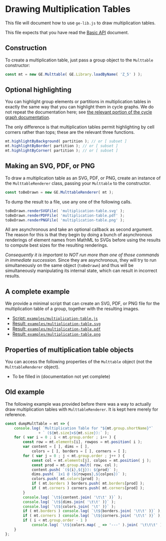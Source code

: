 
# Drawing Multiplication Tables

This file will document how to use `ge-lib.js` to draw multiplication
tables.

This file expects that you have read the
[Basic API](basic-api.md) document.

## Construction

To create a multiplication table, just pass a group object to the
`Multtable` constructor:

```js
const mt = new GE.Multtable( GE.Library.loadByName( 'Z_5' ) );
```

## Optional highlighting

You can highlight group elements or partitions in multiplication tables in
exactly the same way that you can highlight them in cycle graphs.  We do not
repeat the documentation here; see [the relevant portion of the cycle graph
documentation](drawing-cycle-graphs.md#optional-highlighting).

The only difference is that multiplication tables permit highlighting by
cell corners rather than tops; these are the relevant three functions.

```js
mt.highlightByBackground( partition ); // or [ subset ]
mt.highlightByBorder( partition ); // or [ subset ]
mt.highlightByCorner( partition ); // or [ subset ]
```

## Making an SVG, PDF, or PNG

To draw a multiplication table as an SVG, PDF, or PNG, create an instance of
the `MulttableRenderer` class, passing your `Multtable` to the constructor.

```js
const toBeDrawn = new GE.MulttableRenderer( mt );
```

To dump the result to a file, use any one of the following calls.

```js
toBeDrawn.renderSVGFile( 'multiplication-table.svg' );
toBeDrawn.renderPDFFile( 'multiplication-table.pdf' );
toBeDrawn.renderPNGFile( 'multiplication-table.png' );
```

All are asynchronous and take an optional callback as second argument. The
reason for this is that they begin by doing a bunch of asynchronous
renderings of element names from MathML to SVGs before using the results to
compute best sizes for the resulting renderings.

*Consequently it is important to NOT run more than one of those commands in
immediate succession.*  Since they are asynchronous, they will try to run
simultaneously on the same object (`toBeDrawn`) and thus will be
simultaneously manipulating its internal state, which can result in
incorrect results.

## A complete example

We provide a minimal script that can create an SVG, PDF, or PNG file for the
multiplication table of a group, together with the resulting images.

 * [Script: `examples/multiplication-table.js`](../examples/multiplication-table.js)
 * [Result: `examples/multiplication-table.svg`](../examples/multiplication-table.svg)
 * [Result: `examples/multiplication-table.pdf`](../examples/multiplication-table.pdf)
 * [Result: `examples/multiplication-table.png`](../examples/multiplication-table.png)

## Properties of multiplication table objects

You can access the following properties of the `Multtable` object
(not the `MulttableRenderer` object).

 * To be filled in (documentation not yet complete)

## Old example

The following example was provided before there was a way to actually draw
multiplication tables with `MulttableRenderer`.  It is kept here merely for
reference.

```js
const dumpMultTable = mt => {
    console.log( `Multiplication Table for "${mt.group.shortName}"`
               + ` (${mt.size}x${mt.size}):` );
    for ( var i = 0 ; i < mt.group.order ; i++ ) {
        const row = mt.elements[i], rowpos = mt.position( i );
        var content = [ ], dims = [ ],
            colors = [ ], borders = [ ], corners = [ ];
        for ( var j = 0 ; j < mt.group.order ; j++ ) {
            const col = mt.elements[j], colpos = mt.position( j );
            const prod = mt.group.mult( row, col );
            content.push( `(${i},${j}): ${prod}` );
            dims.push( `1x1 @ (${rowpos},${colpos})` );
            colors.push( mt.colors[prod] );
            if ( mt.borders ) borders.push( mt.borders[prod] );
            if ( mt.corners ) corners.push( mt.corners[prod] );
        }
        console.log( `\t${content.join( '\t\t' )}` );
        console.log( `\t${dims.join( '\t\t' )}` );
        console.log( `\t${colors.join( '\t' )}` );
        if ( mt.borders ) console.log( `\t${borders.join( '\t\t' )}` );
        if ( mt.corners ) console.log( `\t${corners.join( '\t\t' )}` );
        if ( i < mt.group.order - 1 )
            console.log( `\t${colors.map( _ => '---' ).join( '\t\t\t' )}` );
    }
};
```
